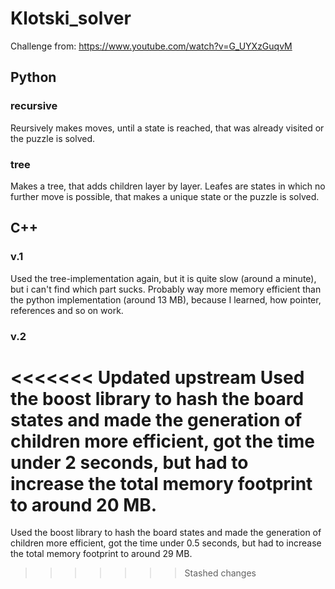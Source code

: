 # Klotski_solver
Challenge from: https://www.youtube.com/watch?v=G_UYXzGuqvM

## Python

### recursive
Reursively makes moves, until a state is reached, that was already visited or the puzzle is solved.

### tree
Makes a tree, that adds children layer by layer. Leafes are states in which no further move is possible, that makes a unique state or the puzzle is solved.

## C++

### v.1

Used the tree-implementation again, but it is quite slow (around a minute), but i can't find which part sucks. Probably way more memory efficient than the python implementation (around 13 MB), because I learned, how pointer, references and so on work.

### v.2

<<<<<<< Updated upstream
Used the boost library to hash the board states and made the generation of children more efficient, got the time under 2 seconds, but had to increase the total memory footprint to around 20 MB.
=======
Used the boost library to hash the board states and made the generation of children more efficient, got the time under 0.5 seconds, but had to increase the total memory footprint to around 29 MB.
>>>>>>> Stashed changes
